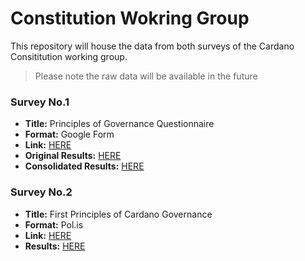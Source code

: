 # Constitution Wokring Group

This repository will house the data from both surveys of the Cardano Consititution working group.

> Please note the raw data will be available in the future

### Survey No.1
- **Title:** Principles of Governance Questionnaire
- **Format:** Google Form
- **Link:** [HERE](https://forms.gle/Cqg7Ky18oDsSVcd2A)
- **Original Results:** [HERE](https://docs.google.com/spreadsheets/d/1vNg2ZuQhck4yzeT-W9w7L9j4lLrCM9at4aiLnMzHm5Q/edit?usp=sharing)
- **Consolidated Results:** [HERE](https://docs.google.com/spreadsheets/d/1d2AyUBqWxpf1faALfnNK1w2AKCij7P4sOfXXGvjxP9E/edit?usp=sharing)

### Survey No.2
- **Title:** First Principles of Cardano Governance
- **Format:** Pol.is
- **Link:** [HERE](https://pol.is/7uvyfnprjb)
- **Results:** [HERE](https://pol.is/report/r6kea3yeenemaeyhdxzrw)
